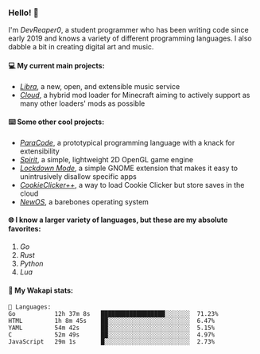 ### Hello! 👋

I'm _DevReaper0_, a student programmer who has been writing code since early 2019 and knows a variety of different programming languages. I also dabble a bit in creating digital art and music.

#### 💻 My current main projects:

-   _[Libra](https://github.com/LibraMusic)_, a new, open, and extensible music service
-   _[Cloud](https://github.com/CloudLoaderMC/CloudLoader)_, a hybrid mod loader for Minecraft aiming to actively support as many other loaders' mods as possible

#### ⌨️ Some other cool projects:

-   _[ParaCode](https://github.com/ParaCodeLang/ParaCode)_, a prototypical programming language with a knack for extensibility
-   _[Spirit](https://gitlab.com/DevReaper0/SpiritEngine)_, a simple, lightweight 2D OpenGL game engine
-   _[Lockdown Mode](https://github.com/DevReaper0/GNOME-LockdownMode)_, a simple GNOME extension that makes it easy to unintrusively disallow specific apps
-   _[CookieClicker++](https://github.com/DevReaper0/CookieClickerPlusPlus)_, a way to load Cookie Clicker but store saves in the cloud
-   _[NewOS](https://github.com/DevReaper0/NewOS)_, a barebones operating system

#### 🌐 I know a larger variety of languages, but these are my absolute favorites:

1. _Go_
2. _Rust_
3. _Python_
4. _Lua_

#### 📡 My Wakapi stats:

```text
💾 Languages:
Go           12h 37m 8s   ██████████████████░░░░░░░  71.23%
HTML         1h 8m 45s    ██░░░░░░░░░░░░░░░░░░░░░░░  6.47%
YAML         54m 42s      ██░░░░░░░░░░░░░░░░░░░░░░░  5.15%
C            52m 49s      ██░░░░░░░░░░░░░░░░░░░░░░░  4.97%
JavaScript   29m 1s       █░░░░░░░░░░░░░░░░░░░░░░░░  2.73%
```
